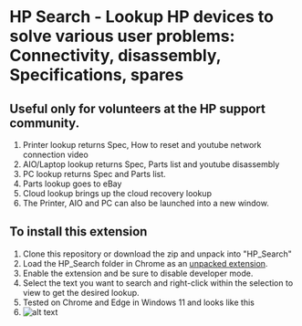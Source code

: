 # HP Search - Lookup HP devices to solve various user problems: Connectivity, disassembly, Specifications, spares

## Useful only for volunteers at the HP support community.

1. Printer lookup returns Spec, How to reset and youtube network connection video
2. AIO/Laptop lookup returns Spec, Parts list and youtube disassembly
3. PC lookup returns Spec and Parts list.
4. Parts lookup goes to eBay
5. Cloud lookup brings up the cloud recovery lookup
6. The Printer, AIO and PC can also be launched into a new window.

## To install this extension

1. Clone this repository or download the zip and unpack into "HP_Search"
2. Load the HP_Search folder in Chrome as an [unpacked extension](https://developer.chrome.com/docs/extensions/mv3/getstarted/development-basics/#load-unpacked).
3. Enable the extension and be sure to disable developer mode.
4. Select the text you want to search and right-click within the selection to view to get the desired lookup.
5. Tested on Chrome and Edge in Windows 11 and looks like this
6. ![alt text](https://stateson.net/images/HPsearch-extension.png)
